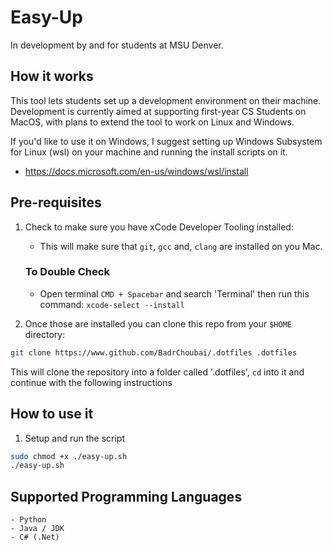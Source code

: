 # Easy-Up

In development by and for students at MSU Denver.

## How it works

This tool lets students set up a development environment on their machine. Development is currently aimed at supporting
first-year CS Students on MacOS, with plans to extend the tool to work on Linux and Windows.

If you'd like to use it on Windows, I suggest setting up Windows Subsystem for Linux (wsl) on your machine
and running the install scripts on it.

- https://docs.microsoft.com/en-us/windows/wsl/install


## Pre-requisites

1. Check to make sure you have xCode Developer Tooling installed:
    - This will make sure that `git`, `gcc` and, `clang` are installed on you Mac.
    
    ### To Double Check
    
    - Open terminal `CMD + Spacebar` and search 'Terminal' then run this command: `xcode-select --install`

2. Once those are installed you can clone this repo from your `$HOME` directory:

```bash
git clone https://www.github.com/BadrChoubai/.dotfiles .dotfiles
```

This will clone the repository into a folder called '.dotfiles', `cd` into it and continue 
with the following instructions

## How to use it

1. Setup and run the script

```bash
sudo chmod +x ./easy-up.sh
./easy-up.sh
```

## Supported Programming Languages
    - Python
    - Java / JDK
    - C# (.Net)
